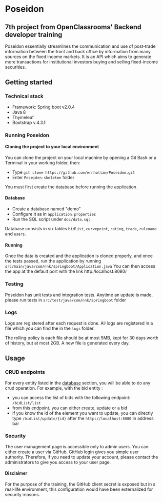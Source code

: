 # Poseidon
7th project from OpenClassrooms' Backend developer training
-------------------------------------

Poseidon essentially streamlines the communication and use of post-trade information between the front and back office by  information from many sources on the fixed income markets.
It is an API which aims to generate more transactions for institutional investors buying and selling fixed-income securities.

## Getting started

### Technical stack

- Framework: Spring boot v2.0.4
- Java 8
- Thymeleaf
- Bootstrap v.4.3.1

### Running Poseidon

#### Cloning the project to your local environment
You can clone the project on your local machine by opening a Git Bash or a Terminal in your working folder, then:
- Type `git clone https://github.com/ernhollam/Poseidon.git`
- Enter `Poseiden-skeleton` folder

You must first create the database before running the application.

#### Database
- Create a database named "demo"
- Configure it as in `application.properties`
- Run the SQL script under `doc/data.sql`

Database consists in six tables `bidlist`, `curvepoint`, `rating`, `trade`, `rulename` and `users`.

#### Running
Once the data is created and the application is cloned properly, and once the tests passed, run the application by running `src/main/java/com/nnk/springboot/Application.java`
You can then access the app at the default port with the link http:/localhost:8080/

### Testing
Poseidon has unit tests and integration tests. Anytime an update is made, please run tests in `src/test/java/com/nnk/springboot` folder

### Logs
Logs are registered after each request is done. All logs are registered in a file which you can find the in the `logs` folder.

The rolling policy is each file should be at most 5MB, kept for 30 days worth of history, but at most 2GB. 
A new file is generated every day.

## Usage

### CRUD endpoints

For every entity listed in the [database](#database) section, you will be able to do any crud operation.
For example, with the bid entity :
- you can access the list of bids with the following endpoint: `/bidList/list`
- from this endpoint, you can either create, update or a bid
- if you know the id of the element you want to update, you can directly type `/bidList/update/{id}` after the `http://localhost:8080` in address bar

### Security
The user management page is accessible only to admin users.
You can either create a user via GitHub. GitHub login gives you simple user authority. Therefore, if you need to update your account, please contact the administrators to give you access to your user page.

#### Disclaimer
For the purpose of the training, the GitHub client secret is exposed but in a real-life environment, this configuration would have been externalized for security reasons.

